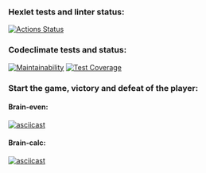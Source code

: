 ### Hexlet tests and linter status:
[![Actions Status](https://github.com/KarnaDev/frontend-project-44/actions/workflows/hexlet-check.yml/badge.svg)](https://github.com/KarnaDev/frontend-project-44/actions)

### Codeclimate tests and status:
[![Maintainability](https://api.codeclimate.com/v1/badges/8c3707dff64722f4c946/maintainability)](https://codeclimate.com/github/KarnaDev/frontend-project-44/maintainability)
[![Test Coverage](https://api.codeclimate.com/v1/badges/8c3707dff64722f4c946/test_coverage)](https://codeclimate.com/github/KarnaDev/frontend-project-44/test_coverage)


###  Start the game, victory and defeat of the player:

#### Brain-even:
[![asciicast](https://asciinema.org/a/644948.svg)](https://asciinema.org/a/644948)

#### Brain-calc:
[![asciicast](https://asciinema.org/a/644949.svg)](https://asciinema.org/a/644949)